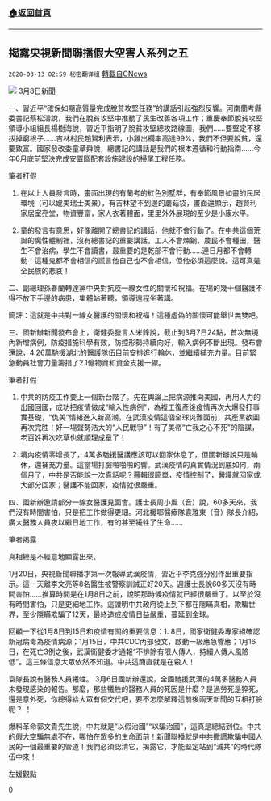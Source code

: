 ###  [:house:返回首頁](https://github.com/ourhimalayas/txt)
---

## 揭露央視新聞聯播假大空害人系列之五
`2020-03-13 02:59 秘密翻译组` [轉載自GNews](https://gnews.org/zh-hant/139999/)

![](https://s3-ap-northeast-1.amazonaws.com/news.guo.offload.media/wp-content/uploads/2020/03/13025616/8-9.png)
3月8日新聞

一、習近平“確保如期高質量完成脫貧攻堅任務”的講話引起強烈反響。河南蘭考縣委書記蔡松濤說，我們在脫貧攻堅中推動了民生改善各項工作；重慶奉節脫貧攻堅領導小組組長楊樹海說，習近平指明了脫貧攻堅總攻路線圖，我們……要堅定不移拔掉窮根子……吉林村民趙賢利表示，小雞出欄率高達99%，我們不但要脫貧，還要致富。國家發改委童章舜說，總書記的講話是我們的根本遵循和行動指南……今年6月底前堅決完成安置區配套設施建設的掃尾工程任務。

筆者打假

1. 在以上人員發言時，畫面出現的有蘭考的紅色別墅群，有奉節風景如畫的民居環境（可以媲美瑞士美景），有吉林望不到邊的蘑菇袋，畫面還顯示，趙賢利家居室亮堂，物資豐富，家人衣著體面，里里外外展現的至少是小康水平。

2. 童的發言有意思，好像離開了總書記的講話，他就不會行動了。在中共這個荒誕的魔性體制裡，沒有總書記的重要講話，工人不會煉鋼，農民不會種田，醫生不會治病，學生不會讀書，最重要的是乾部不會行動……連日月都不會轉動！這種鬼都不會相信的謊言他自己也不會相信，但他必須這麼說。這可真是全民族的悲哀！

二、副總理孫春蘭轉達黨中央對抗疫一線女性的關懷和祝福。在場的幾十個醫護不得不放下手邊的病患，集體站著聽，領導遠程坐著講。

簡評：這就是中共對一線女醫護的關懷和祝福！這種虛偽的關懷可能舉世無雙吧。

三、國新辦新聞發布會上，衛健委發言人米鋒說，截止到3月7日24點，首次無境內新增病例，防疫措施科學有效，防控形勢持續向好，輸入病例不斷出現。發布會還說，4.26萬馳援湖北的醫護隊伍目前安排進行輪休，並繼續補充力量。目前緊急動員社會力量籌措了2.1億物資和資金支援一線。

筆者打假

1. 中共的防疫工作要上一個新台階了。先在輿論上把病源推向美國，再用人力的出國回國，成功把疫情做成“輸入性病例”，為複工復產後疫情再次大爆發打事實基礎，“仇美”情緒進入新高潮。在武漢疫情這個全球災難面前，共產黨欲圖再次完胜！好一場聲勢浩大的“人民戰爭”！有了美帝“亡我之心不死”的陰謀，老百姓再次吃草也就順理成章了！

2. 境內疫情零增長了，4萬多馳援醫護應該可以回家休息了，但國新辦說只是輪休，還補充力量。這當場打臉啪啪啪的響。武漢疫情的真實情況到底如何，兩個月了，中共是否能說一次真話呢？邏輯很簡單，疫情控制了，醫護就回家或大部分回家；醫護不能回家，疫情就很嚴重。

四、國新辦邀請部分一線女醫護見面會。護士長周小風（音）說，60多天來，我們沒有時間害怕，只是把工作做得更細。河北援鄂醫療隊袁雅東（音）隊長介紹，廣大醫務人員夜以繼日地工作，有的甚至犧牲了生命……

筆者揭露

真相總是不經意地顯露出來。

1月20日，央視新聞聯播才第一次報導武漢疫情，習近平李克強分別作出重要指示。這一天離李文亮等8名醫生被警察訓誡正好20天。週護士長說60多天沒有時間害怕……推算時間是在1月8日之前，說明那時候疫情就已經很嚴重了。以至於沒有時間害怕，只是更細地工作。這證明中共政府從上到下都在隱瞞真相，欺騙世界，至少隱瞞欺騙了12天，最終造成疫情日益嚴重，蔓延到全球。

回顧一下從1月8日到15日和疫情有關的重要信息：1. 8日，國家衛健委專家組確認新冠病毒為疫情病源；1月15日，中共CDC內部發文，啟動一級應急響應；1月16日，在死亡3例之後，武漢衛健委才通報“不排除有限人傳人，持續人傳人風險低”。這三條信息大眾依然不知道。中共這簡直就是在殺人！

袁隊長說有醫務人員犧牲。 3月6日國新辦還說，全國馳援武漢的4萬多醫務人員未發現感染的報告。那麼，那些犧牲的醫務人員的死因是什麼？是過勞死是猝死，還是意外死，你總得給大眾有個交代吧，要不怎麼解釋這前後兩天新聞的互相打臉呢？ ！

爆料革命郭文貴先生說，中共就是“以假治國”“以騙治國”，這真是總結到位。中共的假大空騙無處不在，哪怕在眾多的生命面前！新聞聯播就是中共撒謊欺騙中國人民的一個最重要的管道！我們必須認清它，揭露它，才能堅定站到“滅共”的時代隊伍中來！

左媛觀點

0
